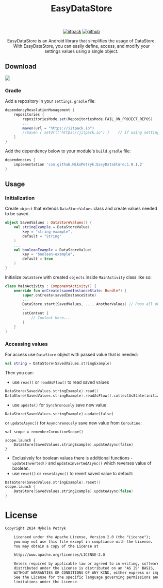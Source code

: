 <h1 align="center">EasyDataStore</h1><br>

<p align="center">
	<a href="https://jitpack.io/#MikoPetryk/EasyDataStore/1.0.1.2"><img alt="jitpack" src="https://jitpack.io/v/MikoPetryk/EasyDataStore.svg"/></a>
	<a href="https://github.com/MikoPetryk"><img alt="github" src="https://img.shields.io/badge/Github-Miko%20Petryk-blue"/></a>
</p>


<p align="center">
EasyDataStore is an Android library that simplifies the usage of DataStore. 
With EasyDataStore, you can easily define, access, and modify your settings values using a single object.
</p>

## Download
[![](https://jitpack.io/v/MikoPetryk/EasyDataStore.svg)](https://jitpack.io/#MikoPetryk/EasyDataStore/1.0.1.2)<br>

### Gradle
Add a repository in your `settings.gradle` file:
```gradle
dependencyResolutionManagement {
    repositories {
        repositoriesMode.set(RepositoriesMode.FAIL_ON_PROJECT_REPOS)
        ...
        maven(url = "https://jitpack.io")
        //maven { setUrl("https://jitpack.io") }	// If using settings.gradle.kts
    }
}
```
Add the dependency below to your module's `build.gradle` file:
```gradle
dependencies {
    implementation 'com.github.MikoPetryk:EasyDataStore:1.0.1.2'
}
```
## Usage
### Initialization
Create `object` that extends `DataStoreValues` class and create values needed to be saved.
```kotlin
object SavedValues : DataStoreValues() {
    val stringExample = DataStoreValue(
        key = "string-example",
        default = "String"
    )
    ...
    val booleanExample = DataStoreValue(
        key = "boolean-example",
        default = true
    )
}
```

Initialize `DataStore` with created `objects` inside `MainActivity` class like so:
```kotlin
class MainActivity : ComponentActivity() {
    override fun onCreate(savedInstanceState: Bundle?) {
        super.onCreate(savedInstanceState)
        ...
        DataStore.start(SavedValues, ..., AnotherValues) // Pass all objects you created
        ...
        setContent {
            // Content here...
        }
    }
}
```
### Accessing values
For access use `DataStore` object with passed value that is needed:
```kotlin
val string = DataStore(SavedValues.stringExample)
```
Then you can:
- use `read()` or `readAsFlow()`  to read saved values
```kotlin
DataStore(SavedValues.stringExample).read()
DataStore(SavedValues.stringExample).readAsFlow().collectAsState(initial = false)
```
- use `update()` for `Synchronously` save new value:
```
DataStore(SavedValues.stringExample).update(false)
```
or `updateAsync()` for `Asynchronously` save new value from `Coroutine`:
```
val scope = rememberCoroutineScope()

scope.launch {
    DataStore(SavedValues.stringExample).updateAsync(false)
}
```
- Exclusively for boolean values there is additional functions - `updateInverted()` and `updateInvertedAsync()` which reverses value of boolean.
- use `reset()` or `resetAsync()` to revert saved value to default:
```kotlin
DataStore(SavedValues.stringExample).reset()
scope.launch {
    DataStore(SavedValues.stringExample).updateAsync(false)
}
```

# License
```xml
Copyright 2024 Mykola Petryk

    Licensed under the Apache License, Version 2.0 (the "License");
    you may not use this file except in compliance with the License.
    You may obtain a copy of the License at

    http://www.apache.org/licenses/LICENSE-2.0

    Unless required by applicable law or agreed to in writing, software
    distributed under the License is distributed on an "AS IS" BASIS,
    WITHOUT WARRANTIES OR CONDITIONS OF ANY KIND, either express or implied.
    See the License for the specific language governing permissions and
    limitations under the License.
```
